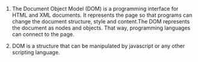 1. The Document Object Model (DOM) is a programming interface for HTML and XML documents. It represents the page so that programs can change the document structure, style and content.The DOM represents the document as nodes and objects. That way, programming languages can connect to the page.

2. DOM is a structure that can be manipulated by javascript or any other scripting language.

